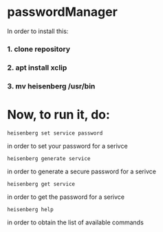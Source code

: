 # passwordManager

In order to install this:
### 1. clone repository
### 2. apt install xclip
### 3. mv heisenberg /usr/bin

# Now, to run it, do:

```
heisenberg set service password
```
in order to set your password for a serivce

```
heisenberg generate service
```
in order to generate a secure password for a serivce

```
heisenberg get service
```
in order to get the password for a serivce

```
heisenberg help
```
in order to obtain the list of available commands
